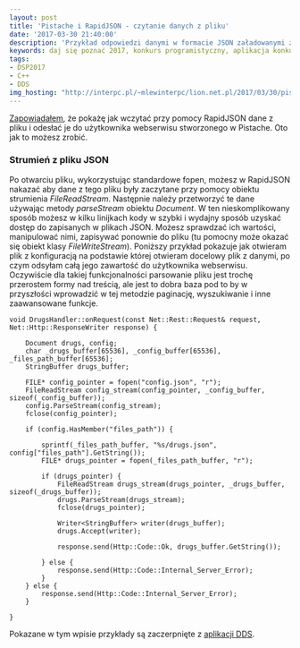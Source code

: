 ```yaml
---
layout: post
title: 'Pistache i RapidJSON - czytanie danych z pliku'
date: '2017-03-30 21:40:00'
description: 'Przykład odpowiedzi danymi w formacie JSON załadowanymi z pliku w Pistache'
keywords: daj się poznać 2017, konkurs programistyczny, aplikacja konkursowa, drug dose framework, aplikacja mobilna, pas pediatryczny, dawkowanie leków,  pistache, rapidjson, json
tags:
- DSP2017
- C++
- DDS
img_hosting: "http://interpc.pl/~mlewinterpc/lion.net.pl/2017/03/30/pistache-i-rapidjson-czytanie-danych-z-pliku/"
---
```


[Zapowiadałem][1], że pokażę jak wczytać przy pomocy RapidJSON dane z pliku i odesłać
je do użytkownika webserwisu stworzonego w Pistache. Oto jak to możesz zrobić.

### Strumień z pliku JSON

Po otwarciu pliku, wykorzystując standardowe fopen, możesz w RapidJSON nakazać 
aby dane z tego pliku były zaczytane przy pomocy obiektu strumienia *FileReadStream*.
Następnie należy przetworzyć te dane używając metody *parseStream* obiektu *Document*.
W ten nieskomplikowany sposób możesz w kilku linijkach kody w szybki i wydajny
sposób uzyskać dostęp do zapisanych w plikach JSON. Możesz sprawdzać ich wartości,
manipulować nimi, zapisywać ponownie do pliku (tu pomocny może okazać się obiekt
klasy *FileWriteStream*). Poniższy przykład pokazuje jak otwieram plik z konfiguracją
na podstawie której otwieram docelowy plik z danymi, po czym odsyłam całą jego 
zawartość do użytkownika webserwisu. Oczywiście dla takiej funkcjonalności parsowanie
pliku jest trochę przerostem formy nad treścią, ale jest to dobra baza pod to by
w przyszłości wprowadzić w tej metodzie paginację, wyszukiwanie i inne zaawansowane
funkcje.

```
void DrugsHandler::onRequest(const Net::Rest::Request& request, Net::Http::ResponseWriter response) {
    
    Document drugs, config;
    char _drugs_buffer[65536], _config_buffer[65536], _files_path_buffer[65536];
    StringBuffer drugs_buffer;
    
    FILE* config_pointer = fopen("config.json", "r");
    FileReadStream config_stream(config_pointer, _config_buffer, sizeof(_config_buffer));
    config.ParseStream(config_stream);
    fclose(config_pointer);
    
    if (config.HasMember("files_path")) {
        
        sprintf(_files_path_buffer, "%s/drugs.json", config["files_path"].GetString());
        FILE* drugs_pointer = fopen(_files_path_buffer, "r");
        
        if (drugs_pointer) {
            FileReadStream drugs_stream(drugs_pointer, _drugs_buffer, sizeof(_drugs_buffer));
            drugs.ParseStream(drugs_stream);
            fclose(drugs_pointer);

            Writer<StringBuffer> writer(drugs_buffer);
            drugs.Accept(writer);

            response.send(Http::Code::Ok, drugs_buffer.GetString());
            
        } else {
            response.send(Http::Code::Internal_Server_Error);
        }
    } else {
        response.send(Http::Code::Internal_Server_Error);
    }
    
}
```

Pokazane w tym wpisie przykłady są zaczerpnięte z [aplikacji DDS][2].

[1]: /2017/03/28/pistache-i-rapidjson-prosty-obiekt-json-w-odpowiedzi.html
[2]: https://github.com/maciejlew/drug-dose-server

